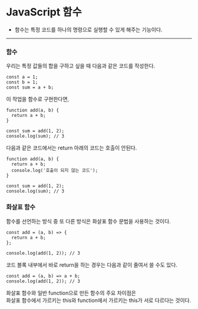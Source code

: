 # JavaScript 함수
- 함수는 특정 코드를 하나의 명령으로 실행할 수 있게 해주는 기능이다.
***
  
### 함수
우리는 특정 값들의 합을 구하고 싶을 때 다음과 같은 코드를 작성한다.  
```
const a = 1;  
const b = 1;  
const sum = a + b;  
```
이 작업을 함수로 구현한다면,
```
function add(a, b) {  
  return a + b;  
}  
  
const sum = add(1, 2);  
console.log(sum); // 3
```

다음과 같은 코드에서는 return 아래의 코드는 호출이 안된다.
```
function add(a, b) {  
  return a + b;  
  console.log('호출이 되지 않는 코드');
}  
  
const sum = add(1, 2);  
console.log(sum); // 3
```

### 화살표 함수
함수를 선언하는 방식 중 또 다른 방식은 화살표 함수 문법을 사용하는 것이다.
```
const add = (a, b) => {
  return a + b;  
};
  
console.log(add(1, 2)); // 3  
```
코드 블록 내부에서 바로 return을 하는 경우는 다음과 같이 줄여서 쓸 수도 있다.  
```  
const add = (a, b) => a + b;
console.log(add(1, 2)); // 3  
```
화살표 함수와 일반 function으로 만든 함수의 주요 차이점은  
화살표 함수에서 가르키는 this와 function에서 가르키는 this가 서로 다르다는 것이다.
